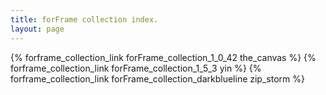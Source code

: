 ```yaml
---
title: forFrame collection index.
layout: page
---
```


{% forframe_collection_link forFrame_collection_1_0_42 the_canvas %}
{% forframe_collection_link forFrame_collection_1_5_3 yin %}
{% forframe_collection_link forFrame_collection_darkblueline zip_storm %}
